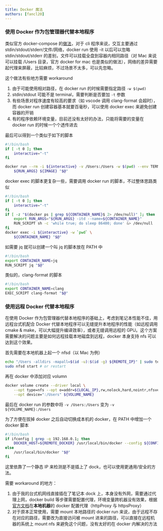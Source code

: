 ```yaml
---
title: Docker 魔法
authors: [fancl20]
---
```


### 使用 Docker 作为包管理器代替本地程序

类似官方 docker-compose 的[做法](https://docs.docker.com/compose/install/#install-as-a-container)，对于 cli 程序来说，交互主要通过 stdin/stdout/stderr/文件/网络，docker run 使用 -it 以后可以忽略 stdin/stdout/stderr 的差别，文件可以挂载全盘到容器内相同路径（对 Mac 来说可以挂载 /Users 目录，官方 docker for mac 也是类似的做法），网络的差异需要起代理来屏蔽，比较麻烦，不过场景不太多，可以先忽略。

这个做法有些地方需要 workaround

1. 由于可能使用相对路径，在 docker run 的时候需要指定路径 `-w $(pwd)`
2. stdin/stdout 可能不是 terminal，需要判断是否要加 `-t` 参数
3. 有些场景对程序速度有较高的要求（如 vscode 调用 clang-format 会超时），而 docker run 创建容器基本就要百毫秒，可以使用 docker exec 来避免创建容器的开销
4. 有的程序依赖环境变量，目前还没有太好的办法，只能将需要的变量在 docker run 的时候一个个透传进去

最后可以得到一个类似于如下的脚本

```bash
#!/bin/bash
if [ -t 0 ]; then
    interactive="-t"
fi

docker run --rm -i ${interactive} -v /Users:/Users -w $(pwd) --env TERM=xterm-256color \
    ${RUN_ARGS} ${IMAGE} "$@"
```

docker exec 的脚本更复杂一些，需要调用 docker run 的脚本，不过整体思路类似

```bash
#!/bin/bash
if [ -t 0 ]; then
    interactive="-t"
fi
if [ -z "$(docker ps | grep ${CONTAINER_NAME}$ 2> /dev/null)" ]; then
    export RUN_ARGS="${RUN_ARGS} -itd --name=${CONTAINER_NAME}"
    RUN_SCRIPT sh -c 'while true; do sleep 86400; done' &> /dev/null
fi
docker exec -i ${interactive} -w `pwd` \
    ${CONTAINER_NAME} "$@"
```

如需要 jq 就可以创建一个叫 jq 的脚本放在 PATH 中

```bash
#!/bin/bash
export CONTAINER_NAME=jq
RUN_SCRIPT jq "$@"
```

类似的，clang-format 的脚本

```bash
#!/bin/bash
export CONTAINER_NAME=clang
EXEC_SCRIPT clang-format "$@"
```

### 使用远程 Docker 代替本地程序

在使用 Docker 作为包管理器代替本地程序的基础上，考虑到笔记本性能不佳，用远程台式机配合 Docker 代替本地程序可以无缝提升本地程序的性能（如远程调用 cmake & make，可以大幅提升编译效率），或者无缝调用远程的 GPU。这个方案需要解决的问题主要是如何远程挂载本地磁盘到远程，docker 本身支持 nfs 可以达到这个效果。

首先需要在本地机器上起一个 nfsd（以 Mac 为例）

```bash
echo "/Users -alldirs -mapall=$(id -u):$(id -g) ${REMOTE_IP}" | sudo tee /etc/exports
sudo nfsd start # or restart
```

再在 docker 中添加对应 volumn

```bash
docker volume create --driver local \
    --opt type=nfs --opt o=addr=${LOCAL_IP},rw,nolock,hard,nointr,nfsvers=3 \
    --opt device=":/Users" ${VOLUME_NAME}
```

最后在 docker run 的参数中将 `-v /Users:/Users` 变为 `-v ${VOLUME_NAME}:/Users`

为了方便在拔掉 docker 之后自动切换成本机的 docker，在 PATH 中增加一个 docker 脚本

```bash
#!/bin/bash
if ifconfig | grep -q 192.168.0.1; then
    DOCKER_HOST=${REMOTE_DOCKER} /usr/local/bin/docker --config ${CONFIG} "$@"
else
    /usr/local/bin/docker "$@"
fi
```

这里依靠了一个静态 IP 来检测是不是插上了 dock，也可以使用更通用/安全的方法。

需要 workaround 的地方：

1. 由于我的台式机网线直接插在了笔记本 dock 上，本身没有外网，需要通过代理上网，docker build 等步骤需要配置代理，环境变量跨机器没有效果，根据[官方文档](https://docs.docker.com/network/proxy/)在**本地机器**的 docker 配置代理（httpProxy 与 httpsProxy）
2. 对于原本正常使用，需要 mount 本地路径的 docker run 来说，由于远程不存在对应的路径，需要改为直接访问被 mount 进来的路径，可以直接在远程机器的系统上 mount nfs 来避免这个问题，没有太好的在 docker 内解决的方法